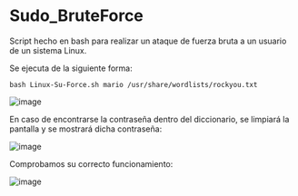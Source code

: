 # Sudo_BruteForce
Script hecho en bash para realizar un ataque de fuerza bruta a un usuario de un sistema Linux.

Se ejecuta de la siguiente forma:

```
bash Linux-Su-Force.sh mario /usr/share/wordlists/rockyou.txt
```
![image](https://github.com/Maalfer/Sudo_BruteForce/assets/96432001/8fb151eb-4e87-4521-9dc2-db8ba9a5e41a)

En caso de encontrarse la contraseña dentro del diccionario, se limpiará la pantalla y se mostrará dicha contraseña:

![image](https://github.com/Maalfer/Sudo_BruteForce/assets/96432001/5cd106b8-cdd3-4d96-866a-8e435ed30f50)

Comprobamos su correcto funcionamiento:

![image](https://github.com/Maalfer/Sudo_BruteForce/assets/96432001/b859188c-bca6-4011-ba40-2f1187374a39)
